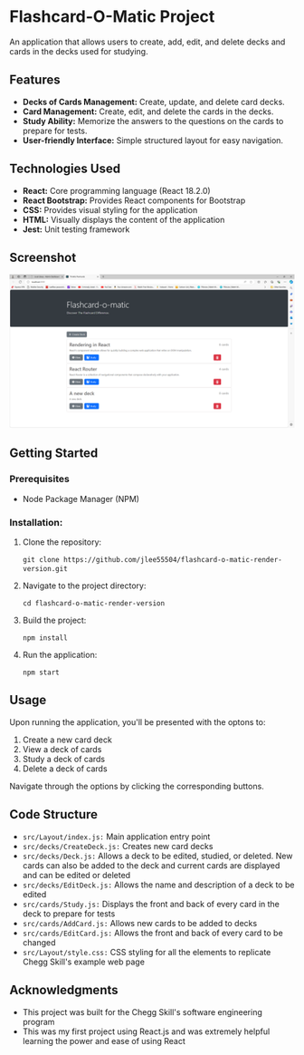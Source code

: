 # Flashcard-O-Matic Project

An application that allows users to create, add, edit, and delete decks and cards in the decks used for studying.

## Features
 - **Decks of Cards Management:** Create, update, and delete card decks.
 - **Card Management:** Create, edit, and delete the cards in the decks.
 - **Study Ability:** Memorize the answers to the questions on the cards to prepare for tests.
 - **User-friendly Interface:** Simple structured layout for easy navigation.

## Technologies Used
  * **React:** Core programming language (React 18.2.0)
  * **React Bootstrap:** Provides React components for Bootstrap
  * **CSS:** Provides visual styling for the application
  * **HTML:** Visually displays the content of the application
  * **Jest:** Unit testing framework

## Screenshot
![Alt text](https://github.com/jlee55504/flashcard-o-matic-project/blob/main/src/imgs/Flashcard-o-matic%20project%20home%20screen%20image.png?raw=true "Flashcard-o-matic-project 'Layout/home' screen")

## Getting Started
### Prerequisites
 - Node Package Manager (NPM)

 ### Installation:
  1. Clone the repository:
     ```
     git clone https://github.com/jlee55504/flashcard-o-matic-render-version.git
     ```
  3. Navigate to the project directory:
     ```
     cd flashcard-o-matic-render-version
     ```
  5. Build the project:
     ```
     npm install
     ```
  6. Run the application:
     ```
     npm start
     ```

## Usage
Upon running the application, you'll be presented with the optons to:
 1. Create a new card deck
 2. View a deck of cards
 3. Study a deck of cards
 4. Delete a deck of cards
 
Navigate through the options by clicking the corresponding buttons.

## Code Structure
 - ``src/Layout/index.js:`` Main application entry point
 - ``src/decks/CreateDeck.js:`` Creates new card decks
 - ``src/decks/Deck.js:`` Allows a deck to be edited, studied, or deleted. New cards can also be added to the deck and current cards are displayed and can be edited or deleted
 - ``src/decks/EditDeck.js:`` Allows the name and description of a deck to be edited
 - ``src/cards/Study.js:`` Displays the front and back of every card in the deck to prepare for tests
 - ``src/cards/AddCard.js:`` Allows new cards to be added to decks
 - ``src/cards/EditCard.js:`` Allows the front and back of every card to be changed
 - ``src/Layout/style.css:`` CSS styling for all the elements to replicate Chegg Skill's example web page

## Acknowledgments
 - This project was built for the Chegg Skill's software engineering program
 - This was my first project using React.js and was extremely helpful learning the power and ease of using React 
